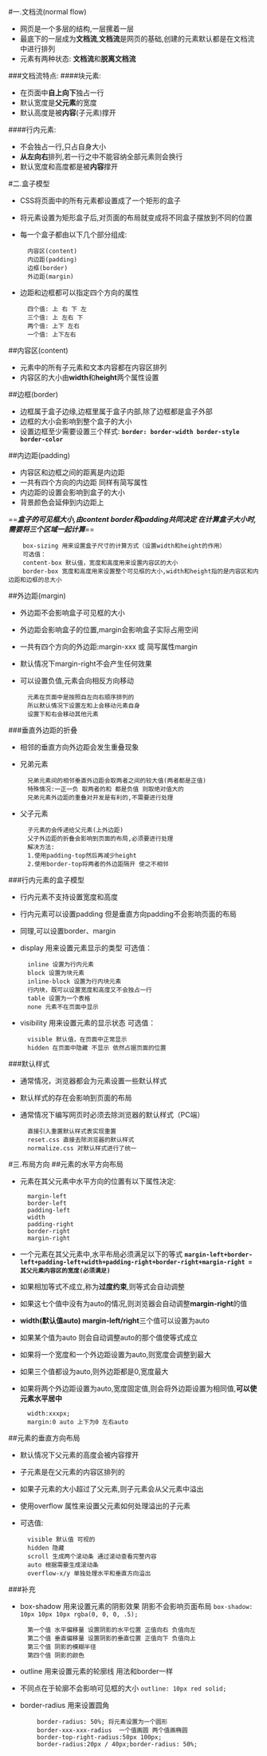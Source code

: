 #一.文档流(normal flow)
- 网页是一个多层的结构,一层摞着一层
- 最底下的一层成为**文档流**,**文档流**是网页的基础,创建的元素默认都是在文档流中进行排列
- 元素有两种状态: **文档流**和**脱离文档流**

###文档流特点: 
####块元素:
- 在页面中**自上向下**独占一行
- 默认宽度是**父元素**的宽度
- 默认高度是被**内容**(子元素)撑开

####行内元素:
- 不会独占一行,只占自身大小
- **从左向右**排列,若一行之中不能容纳全部元素则会换行
- 默认宽度和高度都是被**内容**撑开

#二.盒子模型

- CSS将页面中的所有元素都设置成了一个矩形的盒子
- 将元素设置为矩形盒子后,对页面的布局就变成将不同盒子摆放到不同的位置
- 每一个盒子都由以下几个部分组成:

        内容区(content)
        内边距(padding)
        边框(border)
        外边距(margin)
- 边距和边框都可以指定四个方向的属性

        四个值: 上 右 下 左
        三个值: 上 左右 下
        两个值: 上下 左右
        一个值: 上下左右

##内容区(content)
- 元素中的所有子元素和文本内容都在内容区排列
- 内容区的大小由**width**和**height**两个属性设置

##边框(border)
- 边框属于盒子边缘,边框里属于盒子内部,除了边框都是盒子外部
- 边框的大小会影响到整个盒子的大小
- 设置边框至少需要设置三个样式:
**```border: border-width border-style border-color```**

##内边距(padding)
- 内容区和边框之间的距离是内边距
- 一共有四个方向的内边距 同样有简写属性
- 内边距的设置会影响到盒子的大小
- 背景颜色会延伸到内边距上

==**_盒子的可见框大小,由content border和padding共同决定 在计算盒子大小时,需要将三个区域一起计算_**==

        box-sizing 用来设置盒子尺寸的计算方式（设置width和height的作用）
        可选值：
        content-box 默认值，宽度和高度用来设置内容区的大小
        border-box 宽度和高度用来设置整个可见框的大小,width和height指的是内容区和内边距和边框的总大小

##外边距(margin)
- 外边距不会影响盒子可见框的大小
- 外边距会影响盒子的位置,margin会影响盒子实际占用空间
- 一共有四个方向的外边距:margin-xxx 或 简写属性margin
- 默认情况下margin-right不会产生任何效果
- 可以设置负值,元素会向相反方向移动

        元素在页面中是按照自左向右顺序排列的
        所以默认情况下设置左和上会移动元素自身
        设置下和右会移动其他元素


###垂直外边距的折叠
- 相邻的垂直方向外边距会发生重叠现象
- 兄弟元素
 
        兄弟元素间的相邻垂直外边距会取两者之间的较大值(两者都是正值)
        特殊情况:一正一负 取两者的和 都是负值 则取绝对值大的
        兄弟元素外边距的重叠对开发是有利的,不需要进行处理

- 父子元素
  
        子元素的会传递给父元素(上外边距)
        父子外边距的折叠会影响到页面的布局,必须要进行处理
        解决方法: 
        1.使用padding-top然后再减少height
        2.使用border-top将两者的外边距隔开 使之不相邻

###行内元素的盒子模型
- 行内元素不支持设置宽度和高度
- 行内元素可以设置padding 但是垂直方向padding不会影响页面的布局
- 同理,可以设置border、margin

- display 用来设置元素显示的类型
可选值：
        
        inline 设置为行内元素
        block 设置为块元素
        inline-block 设置为行内块元素
        行内块，既可以设置宽度和高度又不会独占一行
        table 设置为一个表格
        none 元素不在页面中显示

- visibility 用来设置元素的显示状态
可选值：

        visible 默认值，在页面中正常显示
        hidden 在页面中隐藏 不显示 依然占据页面的位置

###默认样式
- 通常情况，浏览器都会为元素设置一些默认样式
- 默认样式的存在会影响到页面的布局
- 通常情况下编写网页时必须去除浏览器的默认样式（PC端）

        直接引入重置默认样式表实现重置
        reset.css 直接去除浏览器的默认样式
        normalize.css 对默认样式进行了统一

#三.布局方向
##元素的水平方向布局
- 元素在其父元素中水平方向的位置有以下属性决定:

        margin-left
        border-left
        padding-left
        width
        padding-right
        border-right
        margin-right

- 一个元素在其父元素中,水平布局必须满足以下的等式
**```margin-left+border-left+padding-left+width+padding-right+border-right+margin-right = 其父元素内容区的宽度(必须满足) ```**
- 如果相加等式不成立,称为**过度约束**,则等式会自动调整
- 如果这七个值中没有为auto的情况,则浏览器会自动调整**margin-right**的值
- **width(默认值auto) margin-left/right**三个值可以设置为auto
- 如果某个值为auto 则会自动调整auto的那个值使等式成立
- 如果将一个宽度和一个外边距设置为auto,则宽度会调整到最大
- 如果三个值都设为auto,则外边距都是0,宽度最大
- 如果将两个外边距设置为auto,宽度固定值,则会将外边距设置为相同值,**可以使元素水平居中**
        
        width:xxxpx;
        margin:0 auto 上下为0 左右auto

##元素的垂直方向布局
- 默认情况下父元素的高度会被内容撑开
- 子元素是在父元素的内容区排列的
- 如果子元素的大小超过了父元素,则子元素会从父元素中溢出

- 使用overflow 属性来设置父元素如何处理溢出的子元素
- 可选值:

        visible 默认值 可视的
        hidden 隐藏
        scroll 生成两个滚动条 通过滚动查看完整内容
        auto 根据需要生成滚动条
        overflow-x/y 单独处理水平和垂直方向溢出

###补充
- box-shadow 用来设置元素的阴影效果 阴影不会影响页面布局
```box-shadow: 10px 10px 10px rgba(0, 0, 0, .5);```

        第一个值 水平偏移量 设置阴影的水平位置 正值向右 负值向左
        第二个值 垂直偏移量 设置阴影的垂直位置 正值向下 负值向上
        第三个值 阴影的模糊半径
        第四个值 阴影的颜色

- outline 用来设置元素的轮廓线 用法和border一样
- 不同点在于轮廓不会影响可见框的大小
```outline: 10px red solid;```
- border-radius 用来设置圆角
```
        border-radius: 50%; 将元素设置为一个圆形
        border-xxx-xxx-radius  一个值画圆 两个值画椭圆
        border-top-right-radius:50px 100px; 
        border-radius:20px / 40px;border-radius: 50%;
 ```
